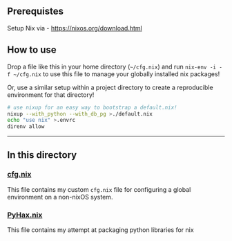 ## Prerequistes

Setup Nix via - https://nixos.org/download.html

## How to use


Drop a file like this in your home directory (`~/cfg.nix`) and run `nix-env -i -f ~/cfg.nix` to use this file to manage your globally installed nix packages!

Or, use a similar setup within a project directory to create a reproducible environment for that directory!

```bash
# use nixup for an easy way to bootstrap a default.nix!
nixup --with_python --with_db_pg >./default.nix
echo "use nix" >.envrc
direnv allow
```

---

## In this directory

### [cfg.nix](./cfg.nix)

This file contains my custom `cfg.nix` file for configuring a global environment on a non-nixOS system.

### [PyHax.nix](./PyHax.nix)

This file contains my attempt at packaging python libraries for nix
